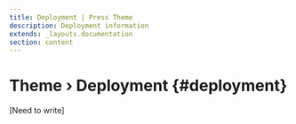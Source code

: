 ```yaml
---
title: Deployment | Press Theme
description: Deployment information
extends: _layouts.documentation
section: content
---
```


# Theme › Deployment {#deployment}

[Need to write]
